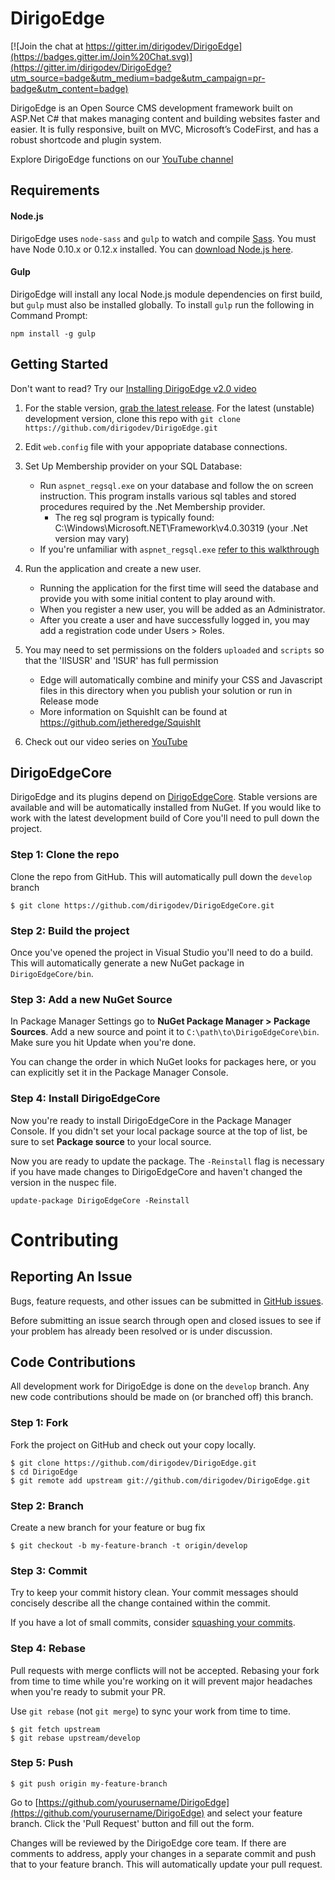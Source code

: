 # DirigoEdge

[![Join the chat at https://gitter.im/dirigodev/DirigoEdge](https://badges.gitter.im/Join%20Chat.svg)](https://gitter.im/dirigodev/DirigoEdge?utm_source=badge&utm_medium=badge&utm_campaign=pr-badge&utm_content=badge)

DirigoEdge is an Open Source CMS development framework built on ASP.Net C# that makes managing content and building websites faster and easier. It is fully responsive, built on MVC, Microsoft’s CodeFirst, and has a robust shortcode and plugin system.

Explore DirigoEdge functions on our [YouTube channel](https://www.youtube.com/channel/UCf2zaGBp4ifFMeu0tetutYw)

## Requirements

#### Node.js

DirigoEdge uses `node-sass` and `gulp` to watch and compile [Sass](http://sass-lang.com/). You must have Node 0.10.x or 0.12.x installed. You can [download Node.js here](https://nodejs.org/).

#### Gulp

DirigoEdge will install any local Node.js module dependencies on first build, but `gulp` must also be installed globally. To install `gulp` run the following in Command Prompt:

```
npm install -g gulp
```

## Getting Started

Don't want to read?  Try our [Installing DirigoEdge v2.0 video](https://www.youtube.com/playlist?list=PLiL6eOib_pybqV22XV5ePGib1zUTaiMv0)

1. For the stable version, [grab the latest release](https://github.com/dirigodev/DirigoEdge/releases). For the latest (unstable) development version, clone this repo with `git clone https://github.com/dirigodev/DirigoEdge.git`

2. Edit `web.config` file with your appopriate database connections.
	
3. Set Up Membership provider on your SQL Database:	
	- Run `aspnet_regsql.exe` on your database and follow the on screen instruction. This program installs various sql tables and stored procedures required by the .Net Membership provider.
		- The reg sql program is typically found: C:\Windows\Microsoft.NET\Framework\v4.0.30319    (your .Net version may vary)
	- If you're unfamiliar with `aspnet_regsql.exe` [refer to this walkthrough](http://runtingsproper.blogspot.com/2009/08/using-aspnetregsql-via-command-line-to.html)
	
4. Run the application and create a new user.
	- Running the application for the first time will seed the database and provide you with some initial content to play around with.
	- When you register a new user, you will be added as an Administrator.
	- After you create a user and have successfully logged in, you may add a registration code under Users > Roles.

5. You may need to set permissions on the folders `uploaded` and `scripts` so that the 'IISUSR' and 'ISUR' has full permission
	- Edge will automatically combine and minify your CSS and Javascript files in this directory when you publish your solution or run in Release mode
	- More information on SquishIt can be found at https://github.com/jetheredge/SquishIt

6. Check out our video series on [YouTube](https://www.youtube.com/playlist?list=PLiL6eOib_pybUc2MNR4qvlPaMWHMRMcoK)

## DirigoEdgeCore

DirigoEdge and its plugins depend on [DirigoEdgeCore](https://github.com/dirigodev/DirigoEdgeCore). Stable versions are available and will be automatically installed from NuGet. If you would like to work with the latest development build of Core you'll need to pull down the project.

### Step 1: Clone the repo
Clone the repo from GitHub. This will automatically pull down the `develop` branch

```
$ git clone https://github.com/dirigodev/DirigoEdgeCore.git
```

### Step 2: Build the project
Once you've opened the project in Visual Studio you'll need to do a build. This will automatically generate a new NuGet package in  `DirigoEdgeCore/bin`.

### Step 3: Add a new NuGet Source
In Package Manager Settings go to **NuGet Package Manager > Package Sources**. Add a new source and point it to `C:\path\to\DirigoEdgeCore\bin`. Make sure you hit Update when you're done.

You can change the order in which NuGet looks for packages here, or you can explicitly set it in the Package Manager Console.

### Step 4: Install DirigoEdgeCore
Now you're ready to install DirigoEdgeCore in the Package Manager Console. If you didn't set your local package source at the top of list, be sure to set **Package source** to your local source.

Now you are ready to update the package. The `-Reinstall` flag is necessary if you have made changes to DirigoEdgeCore and haven't changed the version in the nuspec file.
```
update-package DirigoEdgeCore -Reinstall
```

# Contributing

## Reporting An Issue

Bugs, feature requests, and other issues can be submitted in [GitHub issues](https://github.com/dirigodev/DirigoEdge/issues).

Before submitting an issue search through open and closed issues to see if your problem has already been resolved or is under discussion.

## Code Contributions

All development work for DirigoEdge is done on the `develop` branch. Any new code contributions should be made on (or branched off) this branch.

### Step 1: Fork
Fork the project on GitHub and check out your copy locally.

```
$ git clone https://github.com/dirigodev/DirigoEdge.git
$ cd DirigoEdge
$ git remote add upstream git://github.com/dirigodev/DirigoEdge.git
```

### Step 2: Branch

Create a new branch for your feature or bug fix

```
$ git checkout -b my-feature-branch -t origin/develop
```

### Step 3: Commit

Try to keep your commit history clean. Your commit messages should concisely describe all the change contained within the commit.

If you have a lot of small commits, consider [squashing your commits](http://davidwalsh.name/squash-commits-git).

### Step 4: Rebase

Pull requests with merge conflicts will not be accepted. Rebasing your fork from time to time while you're working on it will prevent major headaches when you're ready to submit your PR.

Use `git rebase` (not `git merge`) to sync your work from time to time.

```
$ git fetch upstream
$ git rebase upstream/develop
```

### Step 5: Push

```
$ git push origin my-feature-branch
```

Go to [https://github.com/yourusername/DirigoEdge](https://github.com/yourusername/DirigoEdge) and select your feature branch. Click the 'Pull Request' button and fill out the form.

Changes will be reviewed by the DirigoEdge core team. If there are comments to address, apply your changes in a separate commit and push that to your feature branch. This will automatically update your pull request.
